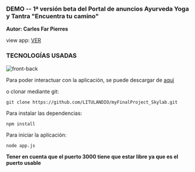 ### DEMO -- 1ª versión beta del Portal de anuncios Ayurveda Yoga y Tantra "Encuentra tu camino" 

**Autor: Carles Far Pierres**

view app: [VER](http://encuentratucamino.herokuapp.com/)

### TECNOLOGÍAS USADAS

![front-back](https://github.com/LITULANDIO/myFinalProject_Skylab/blob/master/assets/technologies.gif?raw=true) 



Para poder interactuar con la aplicación, se puede descargar de [aquí](https://github.com/LITULANDIO/myFinalProject_Skylab)

 o clonar mediante git:

```
git clone https://github.com/LITULANDIO/myFinalProject_Skylab.git
```

Para instalar las dependencias:

```
npm install
```

Para iniciar la aplicación:

```
node app.js
```

**Tener en cuenta que el puerto 3000 tiene que estar libre ya que es el puerto usable**




